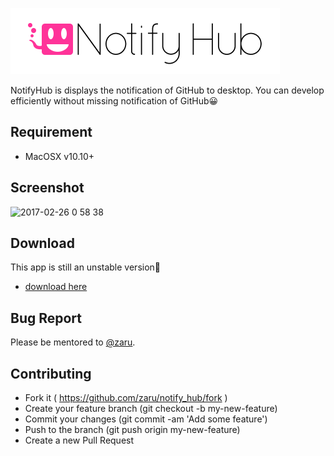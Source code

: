![notify hub](https://raw.githubusercontent.com/zaru/notify_hub/master/design/logo.png)

NotifyHub is displays the notification of GitHub to desktop. You can develop efficiently without missing notification of GitHub😀

## Requirement

- MacOSX v10.10+

## Screenshot

![2017-02-26 0 58 38](https://cloud.githubusercontent.com/assets/235650/23332540/d0c76212-fbbe-11e6-9673-eb850c02bfa5.png)

## Download

This app is still an unstable version🙇

- [download here](https://github.com/zaru/notify_hub/releases)

## Bug Report

Please be mentored to [@zaru](https://twitter.com/zaru).

## Contributing

- Fork it ( https://github.com/zaru/notify_hub/fork )
- Create your feature branch (git checkout -b my-new-feature)
- Commit your changes (git commit -am 'Add some feature')
- Push to the branch (git push origin my-new-feature)
- Create a new Pull Request
